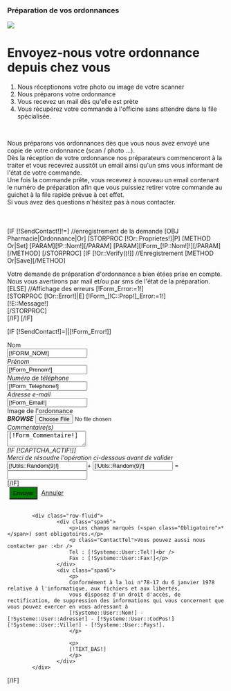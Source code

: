 <div class="block">
        <h3 class="title_block">Préparation de vos ordonnances</h3>
        <div class="block-search">
                <div class="row-fluid" style="margin-bottom:50px;">
                    <div class="span3">
                        <img src="/Skins/[!Systeme::Skin!]/img/preparatrice.jpg" class="img-responsive" />
                    </div>
                    <div class="span9">
                        <h1>Envoyez-nous votre ordonnance depuis chez vous</h1>
                        <ol>
                            <li>Nous réceptionons votre photo ou image de votre scanner</li>
                            <li>Nous préparons votre ordonnance</li>
                            <li>Vous recevez un mail dès qu'elle est prète</li>
                            <li>Vous récupérez votre commande à l'officine sans attendre dans la file spécialisée.</li>
                        </ol>
                        <br />
                        <p>
                            Nous préparons vos ordonnances dès que vous nous avez envoyé une copie de votre ordonnance (scan / photo ...).<br /> Dès la réception de votre ordonnance nos préparateurs commenceront à la traiter et vous recevrez aussitôt un email ainsi qu'un sms vous informant de l'état de votre commande. <br />Une fois la commande prête, vous recevrez à nouveau un email contenant le numéro de préparation afin que vous puissiez retirer votre commande au guichet à la file rapide prévue à cet effet. <br />
                            Si vous avez des questions n'hésitez pas à nous contacter.
                        </p>
                    </div>
                </div>


[IF [!SendContact!]!=]
    //enregistrement de la demande
    [OBJ Pharmacie|Ordonnance|Or]
    [STORPROC [!Or::Proprietes!]|P]
        [METHOD Or|Set]
            [PARAM][!P::Nom!][/PARAM]
            [PARAM][!Form_[!P::Nom!]!][/PARAM]
        [/METHOD]
    [/STORPROC]
    [IF [!Or::Verify()!]]
        //Enregistrement
        [METHOD Or|Save][/METHOD]
        <div class="alert alert-success">
            Votre demande de préparation d'ordonnance a bien étées prise en compte. Nous vous avertirons par mail et/ou par sms de l'état de la préparation.
        </div>
    [ELSE]
        //Affichage des erreurs
        [!Form_Error:=1!]
        <div class="alert alert-danger">
        [STORPROC [!Or::Error!]|E]
            [!Form_[!C::Prop!]_Error:=1!]
            <div>[!E::Message!]</div>
        [/STORPROC]
        </div>
    [/IF]
[/IF]

[IF [!SendContact!]=||[!Form_Error!]]
	    <form id="FormContact" method="post" action="/[!Lien!]" class="form-horizontal" enctype="multipart/form-data">
				    <div class="row-fluid">
						<div class="span12">
							    <div class="control-group  [IF [!Form_Nom_Error!]]error[/IF]">
									<label class="control-label" for="Form_Nom">Nom <span class="Obligatoire">*</span></label>
									<div class="controls">
										    <input type="text" id="Form_Nom" name="Form_Nom" class="input-block-level" style="text-transform:uppercase" value="[!Form_Nom!]" required/>
									</div>
							    </div>
							    <div class="control-group  [IF [!Form_Prenom_Error!]]error[/IF]">
									<label class="control-label" for="Form_Prenom">Prénom</label>
									<div class="controls">
										    <input type="text" name="Form_Prenom" class="input-block-level" value="[!Form_Prenom!]" />
									</div>
							    </div>
							    <div class="control-group [IF [!Form_Telephone_Error!]]error[/IF]">
									<label class="control-label" for="Form_Telephone">Numéro de téléphone</label>
									<div class="controls">
										    <input type="text" name="Form_Telephone" class="input-block-level"  value="[!Form_Telephone!]"/>
									</div>
							    </div>
							    <div class="control-group  [IF [!Form_Email_Error!]]error[/IF]">
									<label class="control-label" for="Form_Email">Adresse e-mail <span class="Obligatoire">*</span></label>
									<div class="controls">
										<input type="text" id="Form_Email" name="Form_Email" value="[!Form_Email!]" class="input-block-level" required/>
									</div>
							    </div>
							    <div class="control-group  [IF [!Form_Image_Error!]]error[/IF]">
									<label class="control-label" for="Form_Mail">Image de l'ordonnance <span class="Obligatoire">*</span></label>
									<div class="controls">
                                                                            <span class="exclusive btn-file">
                                                                                __BROWSE__ <input type="file" id="Form_Image" name="Form_Image" value="[!Form_Image!]" class="input-block-level" required/>
                                                                            </span>
									</div>
							    </div>
							<div class="control-group  [IF [!Form_Commentaire_Error!]]error[/IF]">
								<label class="control-label" for="Form_Commentaire">Commentaire(s)</label>
								<div class="controls">
									<textarea id="Form_Image" name="Form_Commentaire" id="Form_Commentaire" >[!Form_Commentaire!]</textarea>
								</div>
							</div>
						</div>
				    </div>
			[IF [!CAPTCHA_ACTIF!]]
				    <div class="row-fluid">
						<div class="span12">
							    <div class="control-group last [IF [!Form_Calc_Error!]]error[/IF]">
									<label class="control-label span6" for="Form_Nom">Merci de résoudre l'opération ci-dessous avant de valider <span class="Obligatoire">*</span></label>
									<div class="controls form-inline">
										    <input type="text" name="n3" id="n3" value="[!Utils::Random(9)!]" maxlength="2" readonly="readonly" class="span1"/>+
										    <input type="text" name="n4" value="[!Utils::Random(9)!]" maxlength="2" readonly="readonly" class="span1"/>
										    <span style="width:40px;text-align:center;">=</span>
										    <input type="text" name="tot2" value=""  maxlength="2" class="span1 [IF [!Calc2_Error!]]Error[/IF]" required/>
									</div>
							    </div>
						</div>
				    </div>
			[/IF]
				    <div class="row-fluid">
						<input type="hidden" name="SendContact" value="1">
						<div class="span5 offset7">
							    <button type="submit" class="button_small pull-right" style="height: 29px;margin: 0 5px;background-color: green;">Envoyer</button>
							    <a href="/[!Systeme::CurrentMenu::Url!]" class="button_small pull-right">Annuler</a>
						</div>
				    </div>	
	    </form>
	    
			<div class="row-fluid">
				    <div class="span6">
						<p>Les champs marqués (<span class="Obligatoire">*</span>) sont obligatoires.</p>
						<p class="ContactTel">Vous pouvez aussi nous contacter par :<br />
						Tel : [!Systeme::User::Tel!]<br />
						Fax : [!Systeme::User::Fax!]</p>
				    </div>
				    <div class="span6">
						<p>
						Conformément à la loi n°78-17 du 6 janvier 1978 relative à l'informatique, aux fichiers et aux libertés,
						vous disposez d'un droit d'accès, de rectification, de suppression des informations qui vous concernent que vous pouvez exercer en vous adressant à
						[!Systeme::User::Nom!] - [!Systeme::User::Adresse!] - [!Systeme::User::CodPos!] [!Systeme::User::Ville!] - [!Systeme::User::Pays!].
						</p>
	    
						<p>
						[!TEXT_BAS!]
						</p>
				    </div>
			</div>

[/IF]
            </div>
</div>

